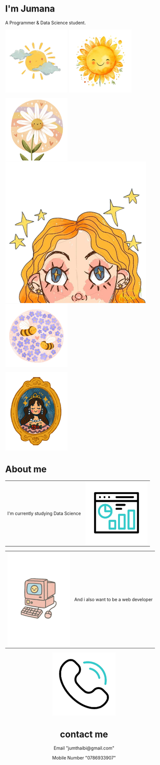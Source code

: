 <!DOCTYPE html>
<html lang="en">
<head>
    <meta charset="UTF-8">
    <title>Jumana</title>
    <link rel="stylesheet"style.css">
    <link rel="icon" href="favicon (1).ico">
    <link rel="stylesheet" href="https://fonts.googleapis.com/css?family=Sofia">
    <link rel="preconnect" href="https://fonts.googleapis.com">
    <link rel="preconnect" href="https://fonts.gstatic.com" crossorigin>
    <link href="https://fonts.googleapis.com/css2?family=Sacramento&display=swap" rel="stylesheet">
</head>
<body>
<div class="first">
    <h1 class="sacramento-regular">I'm Jumana</h1>
    <p>A Programmer & Data Science student.</p>
    <p class="first">
        <img class="img4" src="sun.png" width="200" height="200">
        <img class="img2" src="sun flower.png" width="200" height="200">
    </p>
    <p>
        <img class="img1" src="white flower.png" width="200" height="200">
        <img class="img3" src="blond girl.png" alt="" width="450" height="450">
        <img class="img5" src="bee.png" width="200" height="200">
    </p>
</div>
<div class="second">
    <img class="img6" src="princess.png" width="200" height="250">
<h1 class="other-h">About me</h1>
<center>
<table>
    <tr><td><p class="one">I'm currently studying Data Science </p></td><td><img src="statistics-unscreen.gif" width="200" height="200"></td></tr>
</table>
<table>
    <tr><td><img src="comp doodle.png" width="200" height="300"></td>
        <td><p class="one">And i also want to be a web developer</p></td></tr>
</table>
</center>
</div>
<div class="third">
    <center> <img class="img9" src="phone-unscreen.gif" width="200" height="200">
    </center>
<center >
   <h1 class="two">contact me</h1>
   <p class="alumni-sans-pinstripe-regular">Email	"jumthaibi@gmail.com"</p>
   <p class="alumni-sans-pinstripe-regular">Mobile Number	"0786933907"</p>
</center>
</div>
</body>
</html>
